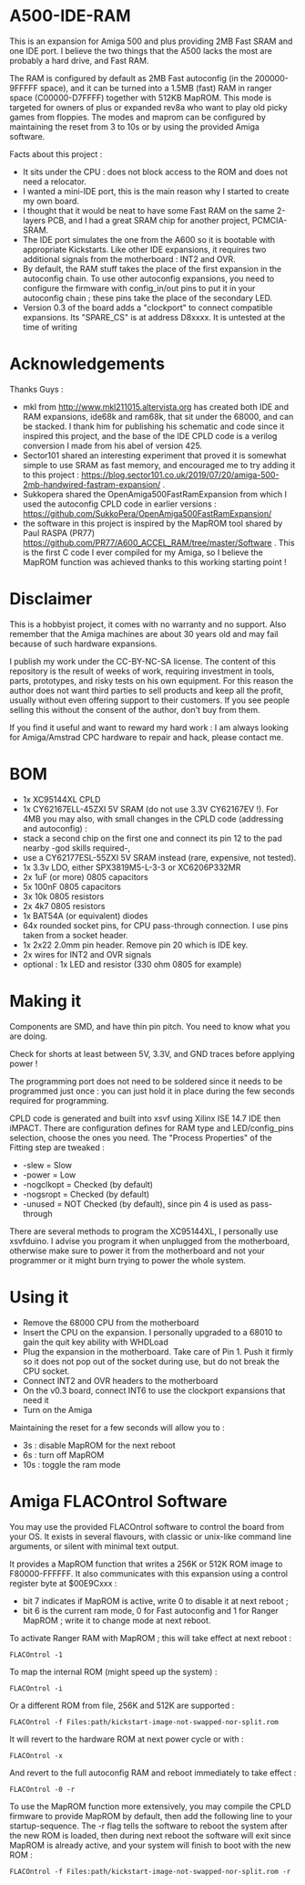 # A500-IDE-RAM
This is an expansion for Amiga 500 and plus providing 2MB Fast SRAM and one IDE port. I believe the two things that the A500 lacks the most are probably a hard drive, and Fast RAM.

The RAM is configured by default as 2MB Fast autoconfig (in the 200000-9FFFFF space), and it can be turned into a 1.5MB (fast) RAM in ranger space (C00000-D7FFFF) together with 512KB MapROM. This mode is targeted for owners of plus or expanded rev8a who want to play old picky games from floppies. The modes and maprom can be configured by maintaining the reset from 3 to 10s or by using the provided Amiga software.

Facts about this project :
- It sits under the CPU : does not block access to the ROM and does not need a relocator.
- I wanted a mini-IDE port, this is the main reason why I started to create my own board.
- I thought that it would be neat to have some Fast RAM on the same 2-layers PCB, and I had a great SRAM chip for another project, PCMCIA-SRAM.
- The IDE port simulates the one from the A600 so it is bootable with appropriate Kickstarts. Like other IDE expansions, it requires two additional signals from the motherboard : INT2 and OVR.
- By default, the RAM stuff takes the place of the first expansion in the autoconfig chain. To use other autoconfig expansions, you need to configure the firmware with config_in/out pins to put it in your autoconfig chain ; these pins take the place of the secondary LED.
- Version 0.3 of the board adds a "clockport" to connect compatible expansions. Its "SPARE_CS" is at address D8xxxx. It is untested at the time of writing

# Acknowledgements
Thanks Guys :
- mkl from http://www.mkl211015.altervista.org has created both IDE and RAM expansions, ide68k and ram68k, that sit under the 68000, and can be stacked. I thank him for publishing his schematic and code since it inspired this project, and the base of the IDE CPLD code is a verilog conversion I made from his abel of version 425.
- Sector101 shared an interesting experiment that proved it is somewhat simple to use SRAM as fast memory, and encouraged me to try adding it to this project : https://blog.sector101.co.uk/2019/07/20/amiga-500-2mb-handwired-fastram-expansion/ .
- Sukkopera shared the OpenAmiga500FastRamExpansion from which I used the autoconfig CPLD code in earlier versions : https://github.com/SukkoPera/OpenAmiga500FastRamExpansion/
- the software in this project is inspired by the MapROM tool shared by Paul RASPA (PR77) https://github.com/PR77/A600_ACCEL_RAM/tree/master/Software . This is the first C code I ever compiled for my Amiga, so I believe the MapROM function was achieved thanks to this working starting point !

# Disclaimer
This is a hobbyist project, it comes with no warranty and no support. Also remember that the Amiga machines are about 30 years old and may fail because of such hardware expansions.

I publish my work under the CC-BY-NC-SA license. The content of this repository is the result of weeks of work, requiring investment in tools, parts, prototypes, and risky tests on his own equipment. For this reason the author does not want third parties to sell products and keep all the profit, usually without even offering support to their customers. If you see people selling this without the consent of the author, don't buy from them.

If you find it useful and want to reward my hard work : I am always looking for Amiga/Amstrad CPC hardware to repair and hack, please contact me.

# BOM
- 1x XC95144XL CPLD
- 1x CY62167ELL-45ZXI 5V SRAM (do not use 3.3V CY62167EV !). For 4MB you may also, with small changes in the CPLD code (addressing and autoconfig) :
 - stack a second chip on the first one and connect its pin 12 to the pad nearby -god skills required-,
 - use a CY62177ESL-55ZXI 5V SRAM instead (rare, expensive, not tested).
- 1x 3.3v LDO, either SPX3819M5-L-3-3 or XC6206P332MR
- 2x 1uF (or more) 0805 capacitors
- 5x 100nF 0805 capacitors
- 3x 10k 0805 resistors
- 2x 4k7 0805 resistors
- 1x BAT54A (or equivalent) diodes
- 64x rounded socket pins, for CPU pass-through connection. I use pins taken from a socket header.
- 1x 2x22 2.0mm pin header. Remove pin 20 which is IDE key.
- 2x wires for INT2 and OVR signals
- optional : 1x LED and resistor (330 ohm 0805 for example)

# Making it
Components are SMD, and have thin pin pitch. You need to know what you are doing.

Check for shorts at least between 5V, 3.3V, and GND traces before applying power !

The programming port does not need to be soldered since it needs to be programmed just once : you can just hold it in place during the few seconds required for programming.

CPLD code is generated and built into xsvf using Xilinx ISE 14.7 IDE then iMPACT. There are configuration defines for RAM type and LED/config_pins selection, choose the ones you need. The "Process Properties" of the Fitting step are tweaked :
- -slew = Slow
- -power = Low
- -nogclkopt = Checked (by default)
- -nogsropt = Checked (by default)
- -unused = NOT Checked (by default), since pin 4 is used as pass-through

There are several methods to program the XC95144XL, I personally use xsvfduino. I advise you program it when unplugged from the motherboard, otherwise make sure to power it from the motherboard and not your programmer or it might burn trying to power the whole system.

# Using it
- Remove the 68000 CPU from the motherboard
- Insert the CPU on the expansion. I personally upgraded to a 68010 to gain the quit key ability with WHDLoad
- Plug the expansion in the motherboard. Take care of Pin 1. Push it firmly so it does not pop out of the socket during use, but do not break the CPU socket.
- Connect INT2 and OVR headers to the motherboard
- On the v0.3 board, connect INT6 to use the clockport expansions that need it
- Turn on the Amiga

Maintaining the reset for a few seconds will allow you to :
- 3s : disable MapROM for the next reboot
- 6s : turn off MapROM
- 10s : toggle the ram mode

# Amiga FLACOntrol Software
You may use the provided FLACOntrol software to control the board from your OS. It exists in several flavours, with classic or unix-like command line arguments, or silent with minimal text output.

It provides a MapROM function that writes a 256K or 512K ROM image to F80000-FFFFFF.
It also communicates with this expansion using a control register byte at $00E9Cxxx :
- bit 7 indicates if MapROM is active, write 0 to disable it at next reboot ;
- bit 6 is the current ram mode, 0 for Fast autoconfig and 1 for Ranger MapROM ; write it to change mode at next reboot.

To activate Ranger RAM with MapROM ; this will take effect at next reboot :
```
FLACOntrol -1
```
To map the internal ROM (might speed up the system) :
```
FLACOntrol -i
```
Or a different ROM from file, 256K and 512K are supported :
```
FLACOntrol -f Files:path/kickstart-image-not-swapped-nor-split.rom
```
It will revert to the hardware ROM at next power cycle or with :
```
FLACOntrol -x
```
And revert to the full autoconfig RAM and reboot immediately to take effect :
```
FLACOntrol -0 -r
```

To use the MapROM function more extensively, you may compile the CPLD firmware to provide MapROM by default, then add the following line to your startup-sequence. The -r flag tells the software to reboot the system after the new ROM is loaded, then during next reboot the software will exit since MapROM is already active, and your system will finish to boot with the new ROM :
```
FLACOntrol -f Files:path/kickstart-image-not-swapped-nor-split.rom -r
```


